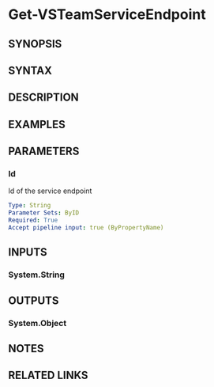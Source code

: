 <!-- #include "./common/header.md" -->

# Get-VSTeamServiceEndpoint

## SYNOPSIS

<!-- #include "./synopsis/Get-VSTeamServiceEndpoint.md" -->

## SYNTAX

## DESCRIPTION

<!-- #include "./synopsis/Get-VSTeamServiceEndpoint.md" -->

## EXAMPLES

## PARAMETERS

### Id

Id of the service endpoint

```yaml
Type: String
Parameter Sets: ByID
Required: True
Accept pipeline input: true (ByPropertyName)
```

<!-- #include "./params/projectName.md" -->

## INPUTS

### System.String

## OUTPUTS

### System.Object

## NOTES

<!-- #include "./common/prerequisites.md" -->

## RELATED LINKS

<!-- #include "./common/related.md" -->
